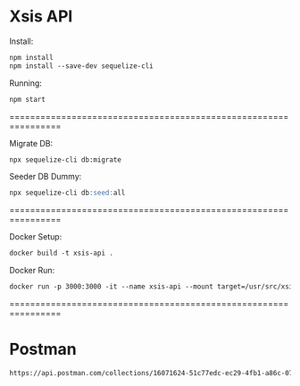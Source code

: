 # Xsis API
Install:
```markdown
npm install
npm install --save-dev sequelize-cli
```

Running:
```markdown
npm start
```

================================================================

Migrate DB:
```markdown
npx sequelize-cli db:migrate
```
Seeder DB Dummy:
```markdown
npx sequelize-cli db:seed:all
```
================================================================

Docker Setup:

```markdown
docker build -t xsis-api .
```
Docker Run:

```markdown
docker run -p 3000:3000 -it --name xsis-api --mount target=/usr/src/xsis-api xsis-api
```

================================================================

# Postman
```markdown
https://api.postman.com/collections/16071624-51c77edc-ec29-4fb1-a86c-07b785d98fd9?access_key=PMAT-01HA4SDXRWDJRB3DTGXPKBEZAX
```

